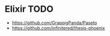 # Elixir TODO

* https://github.com/GrappigPanda/Paseto
* https://github.com/infinitered/thesis-phoenix